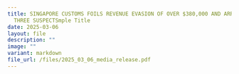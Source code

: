 ```yaml
---
title: SINGAPORE CUSTOMS FOILS REVENUE EVASION OF OVER $380,000 AND ARRESTS
  THREE SUSPECTSmple Title
date: 2025-03-06
layout: file
description: ""
image: ""
variant: markdown
file_url: /files/2025_03_06_media_release.pdf
---
```


